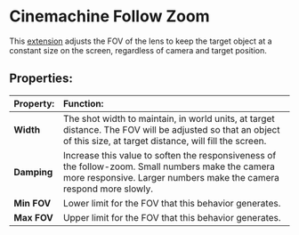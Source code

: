 # Cinemachine Follow Zoom

This [extension](CinemachineVirtualCameraExtensions.md) adjusts the FOV of the lens to keep the target object at a constant size on the screen, regardless of camera and target position.

## Properties:

| **Property:** | **Function:** |
|:---|:---|
| __Width__ | The shot width to maintain, in world units, at target distance. The FOV will be adjusted so that an object of this size, at target distance, will fill the screen. |
| __Damping__ | Increase this value to soften the responsiveness of the follow-zoom. Small numbers make the camera more responsive. Larger numbers make the camera respond more slowly.  |
| __Min FOV__ | Lower limit for the FOV that this behavior generates. |
| __Max FOV__ | Upper limit for the FOV that this behavior generates. |

